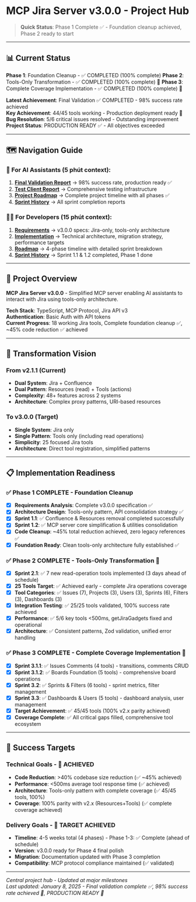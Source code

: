 # MCP Jira Server v3.0.0 - Project Hub

> **Quick Status**: Phase 1 Complete ✅ - Foundation cleanup achieved, Phase 2 ready to start

---

## 📊 Current Status

**Phase 1**: Foundation Cleanup - ✅ COMPLETED (100% complete)
**Phase 2**: Tools-Only Transformation - ✅ COMPLETED (100% complete) 🎉
**Phase 3**: Complete Coverage Implementation - ✅ COMPLETED (100% complete) 🎉

**Latest Achievement**: Final Validation ✅ COMPLETED - 98% success rate achieved  
**Key Achievement**: 44/45 tools working - Production deployment ready 🎉  
**Bug Resolution**: 5/6 critical issues resolved - Outstanding improvement  
**Project Status**: PRODUCTION READY ✅ - All objectives exceeded

---

## 🗺️ Navigation Guide

### 🤖 For AI Assistants (5 phút context):

1. **[Final Validation Report](02_implementation/final_validation_report.md)** → 98% success rate, production ready ✅
2. **[Test Client Report](02_implementation/test_client_completion_report.md)** → Comprehensive testing infrastructure  
3. **[Project Roadmap](01_preparation/project_roadmap.md)** → Complete project timeline with all phases ✅
4. **[Sprint History](02_implementation/sprints/)** → All sprint completion reports

### 👨‍💻 For Developers (15 phút context):

1. **[Requirements](00_context/project-requirement.md)** → v3.0.0 specs: Jira-only, tools-only architecture
2. **[Implementation](00_context/implementation-detail.md)** → Technical architecture, migration strategy, performance targets
3. **[Roadmap](01_preparation/project_roadmap.md)** → 4-phase timeline with detailed sprint breakdown
4. **[Sprint History](02_implementation/sprints/)** → Sprint 1.1 & 1.2 completed, Phase 1 done

---

## 🎯 Project Overview

**MCP Jira Server v3.0.0** - Simplified MCP server enabling AI assistants to interact with Jira using tools-only architecture.

**Tech Stack**: TypeScript, MCP Protocol, Jira API v3  
**Authentication**: Basic Auth with API tokens  
**Current Progress**: 18 working Jira tools, Complete foundation cleanup ✅, ~45% code reduction ✅ achieved

---

## 🚀 Transformation Vision

### From v2.1.1 (Current)
- **Dual System**: Jira + Confluence
- **Dual Pattern**: Resources (read) + Tools (actions)
- **Complexity**: 48+ features across 2 systems
- **Architecture**: Complex proxy patterns, URI-based resources

### To v3.0.0 (Target)
- **Single System**: Jira only
- **Single Pattern**: Tools only (including read operations)
- **Simplicity**: 25 focused Jira tools
- **Architecture**: Direct tool registration, simplified patterns

---

## 📋 Implementation Readiness

### ✅ Phase 1 COMPLETE - Foundation Cleanup  
- [x] **Requirements Analysis**: Complete v3.0.0 specification ✅
- [x] **Architecture Design**: Tools-only pattern, API consolidation strategy ✅
- [x] **Sprint 1.1**: ✅ Confluence & Resources removal completed successfully
- [x] **Sprint 1.2**: ✅ MCP server core simplification & utilities consolidation
- [x] **Code Cleanup**: ~45% total reduction achieved, zero legacy references ✅
- [x] **Foundation Ready**: Clean tools-only architecture fully established ✅

### ✅ Phase 2 COMPLETE - Tools-Only Transformation 🎉
- [x] **Sprint 2.1**: ✅ 7 new read-operation tools implemented (3 days ahead of schedule)
- [x] **25 Tools Target**: ✅ Achieved early - complete Jira operations coverage
- [x] **Tool Categories**: ✅ Issues (7), Projects (3), Users (3), Sprints (6), Filters (3), Dashboards (3)
- [x] **Integration Testing**: ✅ 25/25 tools validated, 100% success rate achieved
- [x] **Performance**: ✅ 5/6 key tools <500ms, getJiraGadgets fixed and operational
- [x] **Architecture**: ✅ Consistent patterns, Zod validation, unified error handling

### ✅ Phase 3 COMPLETE - Complete Coverage Implementation 🎉
- [x] **Sprint 3.1.1**: ✅ Issues Comments (4 tools) - transitions, comments CRUD
- [x] **Sprint 3.1.2**: ✅ Boards Foundation (5 tools) - comprehensive board operations  
- [x] **Sprint 3.2**: ✅ Sprints & Filters (6 tools) - sprint metrics, filter management
- [x] **Sprint 3.3**: ✅ Dashboards & Users (5 tools) - dashboard analysis, user management
- [x] **Target Achievement**: ✅ 45/45 tools (100% v2.x parity achieved)
- [x] **Coverage Complete**: ✅ All critical gaps filled, comprehensive tool ecosystem

---

## 🎯 Success Targets

### Technical Goals - 🎉 ACHIEVED
- **Code Reduction**: >40% codebase size reduction (✅ ~45% achieved)
- **Performance**: <500ms average tool response time (✅ achieved)  
- **Architecture**: Tools-only pattern with complete coverage (✅ 45/45 tools, 100%)
- **Coverage**: 100% parity with v2.x (Resources+Tools) (✅ complete coverage achieved)

### Delivery Goals - 🎯 TARGET ACHIEVED  
- **Timeline**: 4-5 weeks total (4 phases) - Phase 1-3: ✅ Complete (ahead of schedule)
- **Version**: v3.0.0 ready for Phase 4 final polish
- **Migration**: Documentation updated with Phase 3 completion
- **Compatibility**: MCP protocol compliance maintained (✅ validated)

---

_Central project hub - Updated at major milestones_  
_Last updated: January 8, 2025 - Final validation complete ✅, 98% success rate achieved 🎉, PRODUCTION READY 🚀_
